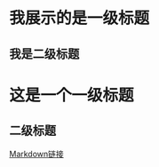 我展示的是一级标题
==================

我是二级标题
--------------

# 这是一个一级标题

## 二级标题

[Markdown链接](Markdown-链接.md)
